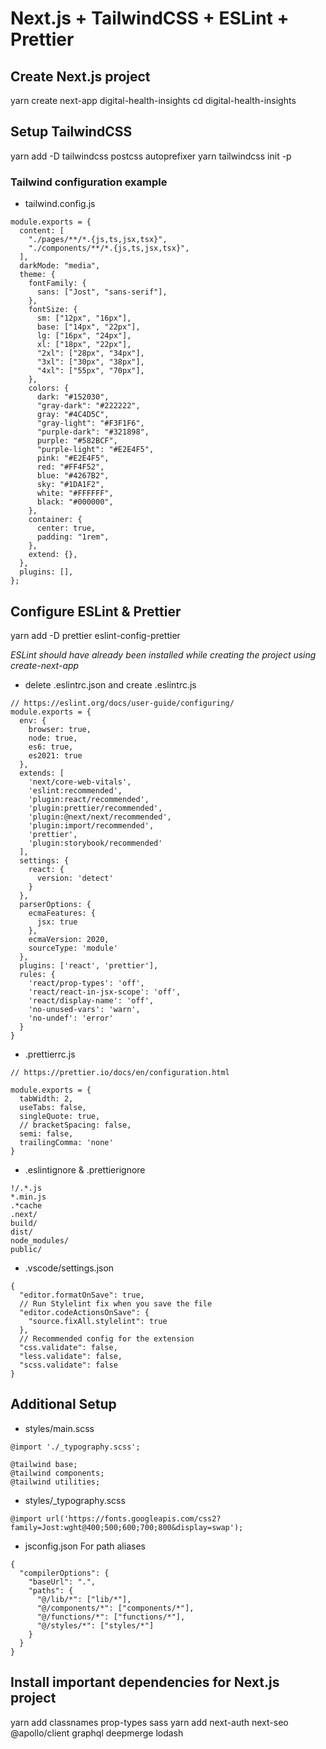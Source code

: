 # Next.js + TailwindCSS + ESLint + Prettier

## Create Next.js project

yarn create next-app digital-health-insights
cd digital-health-insights

## Setup TailwindCSS

yarn add -D tailwindcss postcss autoprefixer
yarn tailwindcss init -p

### Tailwind configuration example

- tailwind.config.js

```
module.exports = {
  content: [
    "./pages/**/*.{js,ts,jsx,tsx}",
    "./components/**/*.{js,ts,jsx,tsx}",
  ],
  darkMode: "media",
  theme: {
    fontFamily: {
      sans: ["Jost", "sans-serif"],
    },
    fontSize: {
      sm: ["12px", "16px"],
      base: ["14px", "22px"],
      lg: ["16px", "24px"],
      xl: ["18px", "22px"],
      "2xl": ["28px", "34px"],
      "3xl": ["30px", "38px"],
      "4xl": ["55px", "70px"],
    },
    colors: {
      dark: "#152030",
      "gray-dark": "#222222",
      gray: "#4C4D5C",
      "gray-light": "#F3F1F6",
      "purple-dark": "#321898",
      purple: "#582BCF",
      "purple-light": "#E2E4F5",
      pink: "#E2E4F5",
      red: "#FF4F52",
      blue: "#4267B2",
      sky: "#1DA1F2",
      white: "#FFFFFF",
      black: "#000000",
    },
    container: {
      center: true,
      padding: "1rem",
    },
    extend: {},
  },
  plugins: [],
};
```

## Configure ESLint & Prettier

yarn add -D prettier eslint-config-prettier

_ESLint should have already been installed while creating the project using create-next-app_

- delete .eslintrc.json and create .eslintrc.js

```
// https://eslint.org/docs/user-guide/configuring/
module.exports = {
  env: {
    browser: true,
    node: true,
    es6: true,
    es2021: true
  },
  extends: [
    'next/core-web-vitals',
    'eslint:recommended',
    'plugin:react/recommended',
    'plugin:prettier/recommended',
    'plugin:@next/next/recommended',
    'plugin:import/recommended',
    'prettier',
    'plugin:storybook/recommended'
  ],
  settings: {
    react: {
      version: 'detect'
    }
  },
  parserOptions: {
    ecmaFeatures: {
      jsx: true
    },
    ecmaVersion: 2020,
    sourceType: 'module'
  },
  plugins: ['react', 'prettier'],
  rules: {
    'react/prop-types': 'off',
    'react/react-in-jsx-scope': 'off',
    'react/display-name': 'off',
    'no-unused-vars': 'warn',
    'no-undef': 'error'
  }
}
```

- .prettierrc.js

```
// https://prettier.io/docs/en/configuration.html

module.exports = {
  tabWidth: 2,
  useTabs: false,
  singleQuote: true,
  // bracketSpacing: false,
  semi: false,
  trailingComma: 'none'
}
```

- .eslintignore & .prettierignore

```
!/.*.js
*.min.js
.*cache
.next/
build/
dist/
node_modules/
public/
```

- .vscode/settings.json

```
{
  "editor.formatOnSave": true,
  // Run Stylelint fix when you save the file
  "editor.codeActionsOnSave": {
    "source.fixAll.stylelint": true
  },
  // Recommended config for the extension
  "css.validate": false,
  "less.validate": false,
  "scss.validate": false
}
```

## Additional Setup

- styles/main.scss

```
@import './_typography.scss';

@tailwind base;
@tailwind components;
@tailwind utilities;
```

- styles/\_typography.scss

```
@import url('https://fonts.googleapis.com/css2?family=Jost:wght@400;500;600;700;800&display=swap');
```

- jsconfig.json
  For path aliases

```
{
  "compilerOptions": {
    "baseUrl": ".",
    "paths": {
      "@/lib/*": ["lib/*"],
      "@/components/*": ["components/*"],
      "@/functions/*": ["functions/*"],
      "@/styles/*": ["styles/*"]
    }
  }
}
```

## Install important dependencies for Next.js project

yarn add classnames prop-types sass
yarn add next-auth next-seo @apollo/client graphql deepmerge lodash
